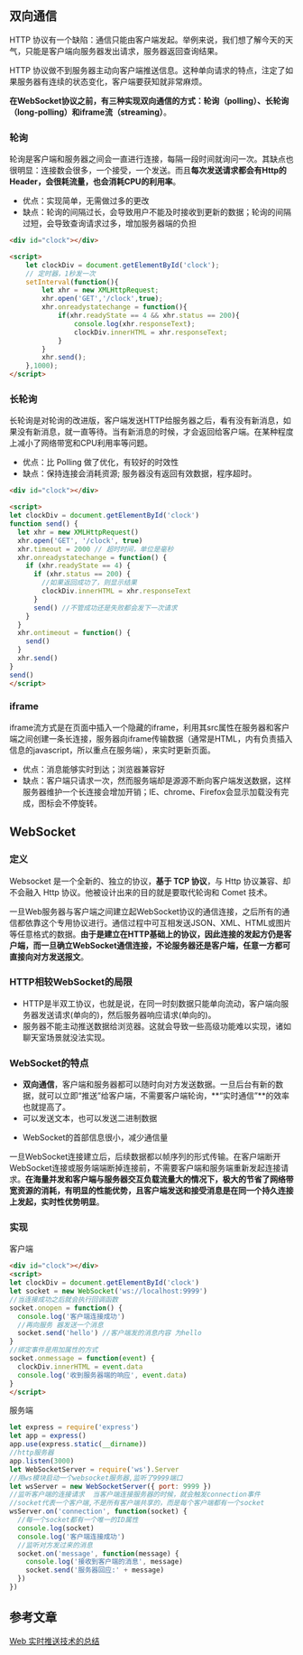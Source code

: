 ## 双向通信

HTTP 协议有一个缺陷：通信只能由客户端发起。举例来说，我们想了解今天的天气，只能是客户端向服务器发出请求，服务器返回查询结果。

HTTP 协议做不到服务器主动向客户端推送信息。这种单向请求的特点，注定了如果服务器有连续的状态变化，客户端要获知就非常麻烦。

**在WebSocket协议之前，有三种实现双向通信的方式：轮询（polling）、长轮询（long-polling）和iframe流（streaming）**。

### 轮询

轮询是客户端和服务器之间会一直进行连接，每隔一段时间就询问一次。其缺点也很明显：连接数会很多，一个接受，一个发送。而且**每次发送请求都会有Http的Header，会很耗流量，也会消耗CPU的利用率**。

- 优点：实现简单，无需做过多的更改
- 缺点：轮询的间隔过长，会导致用户不能及时接收到更新的数据；轮询的间隔过短，会导致查询请求过多，增加服务器端的负担

``` html
<div id="clock"></div>

<script>
    let clockDiv = document.getElementById('clock');
  	// 定时器，1秒发一次
    setInterval(function(){
        let xhr = new XMLHttpRequest;
        xhr.open('GET','/clock',true);
        xhr.onreadystatechange = function(){
            if(xhr.readyState == 4 && xhr.status == 200){
                console.log(xhr.responseText);
                clockDiv.innerHTML = xhr.responseText;
            }
        }
        xhr.send();
    },1000);
</script>
```

### 长轮询

长轮询是对轮询的改进版，客户端发送HTTP给服务器之后，看有没有新消息，如果没有新消息，就一直等待。当有新消息的时候，才会返回给客户端。在某种程度上减小了网络带宽和CPU利用率等问题。

- 优点：比 Polling 做了优化，有较好的时效性
- 缺点：保持连接会消耗资源; 服务器没有返回有效数据，程序超时。

``` html
<div id="clock"></div>

<script>
let clockDiv = document.getElementById('clock')
function send() {
  let xhr = new XMLHttpRequest()
  xhr.open('GET', '/clock', true)
  xhr.timeout = 2000 // 超时时间，单位是毫秒
  xhr.onreadystatechange = function() {
    if (xhr.readyState == 4) {
      if (xhr.status == 200) {
        //如果返回成功了，则显示结果
        clockDiv.innerHTML = xhr.responseText
      }
      send() //不管成功还是失败都会发下一次请求
    }
  }
  xhr.ontimeout = function() {
    send()
  }
  xhr.send()
}
send()
</script>
```

### iframe

iframe流方式是在页面中插入一个隐藏的iframe，利用其src属性在服务器和客户端之间创建一条长连接，服务器向iframe传输数据（通常是HTML，内有负责插入信息的javascript，所以重点在服务端），来实时更新页面。

- 优点：消息能够实时到达；浏览器兼容好
- 缺点：客户端只请求一次，然而服务端却是源源不断向客户端发送数据，这样服务器维护一个长连接会增加开销；IE、chrome、Firefox会显示加载没有完成，图标会不停旋转。

## WebSocket

### 定义

Websocket 是一个全新的、独立的协议，**基于 TCP 协议**，与 Http 协议兼容、却不会融入 Http 协议。他被设计出来的目的就是要取代轮询和 Comet 技术。

一旦Web服务器与客户端之间建立起WebSocket协议的通信连接，之后所有的通信都依靠这个专用协议进行。通信过程中可互相发送JSON、XML、HTML或图片等任意格式的数据。**由于是建立在HTTP基础上的协议，因此连接的发起方仍是客户端，而一旦确立WebSocket通信连接，不论服务器还是客户端，任意一方都可直接向对方发送报文**。

### HTTP相较WebSocket的局限

- HTTP是半双工协议，也就是说，在同一时刻数据只能单向流动，客户端向服务器发送请求(单向的)，然后服务器响应请求(单向的)。
- 服务器不能主动推送数据给浏览器。这就会导致一些高级功能难以实现，诸如聊天室场景就没法实现。

### WebSocket的特点

- **双向通信**，客户端和服务器都可以随时向对方发送数据。一旦后台有新的数据，就可以立即“推送”给客户端，不需要客户端轮询，**“实时通信”**的效率也就提高了。
- 可以发送文本，也可以发送二进制数据

* WebSocket的首部信息很小，减少通信量

一旦WebSocket连接建立后，后续数据都以帧序列的形式传输。在客户端断开WebSocket连接或服务端端断掉连接前，不需要客户端和服务端重新发起连接请求。**在海量并发和客户端与服务器交互负载流量大的情况下，极大的节省了网络带宽资源的消耗，有明显的性能优势，且客户端发送和接受消息是在同一个持久连接上发起，实时性优势明显**。

### 实现

客户端

``` html
<div id="clock"></div>
<script>
let clockDiv = document.getElementById('clock')
let socket = new WebSocket('ws://localhost:9999')
//当连接成功之后就会执行回调函数
socket.onopen = function() {
  console.log('客户端连接成功')
  //再向服务 器发送一个消息
  socket.send('hello') //客户端发的消息内容 为hello
}
//绑定事件是用加属性的方式
socket.onmessage = function(event) {
  clockDiv.innerHTML = event.data
  console.log('收到服务器端的响应', event.data)
}
</script>
```

服务端

``` js
let express = require('express')
let app = express()
app.use(express.static(__dirname))
//http服务器
app.listen(3000)
let WebSocketServer = require('ws').Server
//用ws模块启动一个websocket服务器,监听了9999端口
let wsServer = new WebSocketServer({ port: 9999 })
//监听客户端的连接请求  当客户端连接服务器的时候，就会触发connection事件
//socket代表一个客户端,不是所有客户端共享的，而是每个客户端都有一个socket
wsServer.on('connection', function(socket) {
  //每一个socket都有一个唯一的ID属性
  console.log(socket)
  console.log('客户端连接成功')
  //监听对方发过来的消息
  socket.on('message', function(message) {
    console.log('接收到客户端的消息', message)
    socket.send('服务器回应:' + message)
  })
})
```

## 参考文章

[Web 实时推送技术的总结](https://github.com/ljianshu/Blog/issues/58)
